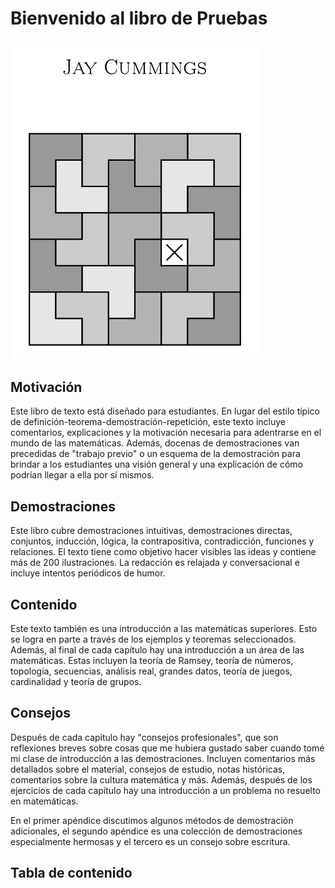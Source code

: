 # Bienvenido al libro de Pruebas

<img src="chap_01/img/portada.png" alt="jay_cummings_proofs" style="width: 400px;"/> 

## Motivación
Este libro de texto está diseñado para estudiantes. En lugar del estilo típico de definición-teorema-demostración-repetición, este texto incluye comentarios, explicaciones y la motivación necesaria para adentrarse en el mundo de las matemáticas.  Además, docenas de demostraciones van precedidas de "trabajo previo" o un esquema de la demostración para brindar a los estudiantes una visión general y una explicación de cómo podrían llegar a ella por sí mismos.

## Demostraciones
Este libro cubre demostraciones intuitivas, demostraciones directas, conjuntos, inducción, lógica, la contrapositiva, contradicción, funciones y relaciones. El texto tiene como objetivo hacer visibles las ideas y contiene más de 200 ilustraciones. La redacción es relajada y conversacional e incluye intentos periódicos de humor.

## Contenido
Este texto también es una introducción a las matemáticas superiores. Esto se logra en parte a través de los ejemplos y teoremas seleccionados. Además, al final de cada capítulo hay una introducción a un área de las matemáticas. Estas incluyen la teoría de Ramsey, teoría de números, topología, secuencias, análisis real, grandes datos, teoría de juegos, cardinalidad y teoría de grupos.

## Consejos
Después de cada capítulo hay "consejos profesionales", que son reflexiones breves sobre cosas que me hubiera gustado saber cuando tomé mi clase de introducción a las demostraciones. Incluyen comentarios más detallados sobre el material, consejos de estudio, notas históricas, comentarios sobre la cultura matemática y más. Además, después de los ejercicios de cada capítulo hay una introducción a un problema no resuelto en matemáticas.

En el primer apéndice discutimos algunos métodos de demostración adicionales, el segundo apéndice es una colección de demostraciones especialmente hermosas y el tercero es un consejo sobre escritura.

## Tabla de contenido

```{tableofcontents}
```

